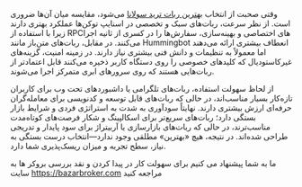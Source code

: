وقتی صحبت از انتخاب [بهترین ربات ترید سولانا](https://bazarbroker.com/dex-exchanges/trading-bots/) می‌شود، مقایسه میان آن‌ها ضروری است. از نظر سرعت، ربات‌های سبک و تخصصی در اسنایپ توکن‌ها عملکرد بهتری دارند زیرا با استفاده از RPCهای اختصاصی و بهینه‌سازی، سفارش‌ها را در کسری از ثانیه اجرا می‌کنند. در مقابل، ربات‌های متن‌باز مانند Hummingbot انعطاف بیشتری ارائه می‌دهند اما معمولاً به تنظیمات و دانش فنی بیشتری نیاز دارند. در زمینه امنیت، گزینه‌های غیرکاستودیال که کلیدهای خصوصی را روی دستگاه کاربر ذخیره می‌کنند قابل اعتمادتر از ربات‌هایی هستند که روی سرورهای ابری متمرکز اجرا می‌شوند.

از لحاظ سهولت استفاده، ربات‌های تلگرامی یا داشبوردهای تحت وب برای کاربران تازه‌کار بسیار مناسب‌اند، در حالی که ربات‌های قابل توسعه و کدنویسی برای معامله‌گران حرفه‌ای ارزش بیشتری دارند. نهایتاً سودآوری به شدت به استراتژی فردی و شرایط بازار بستگی دارد؛ ربات‌های سریع‌تر برای اسکالپینگ و شکار فرصت‌های کوتاه‌مدت مناسب‌ترند، در حالی که ربات‌های بازارسازی یا آربیتراژ برای سود پایدار و تدریجی طراحی شده‌اند. در نتیجه، هیچ «بهترین» مطلقی وجود ندارد—انتخاب درست بستگی به نیاز، سطح تجربه و میزان ریسک‌پذیری شما دارد.

ما به شما پیشنهاد می کنیم برای سهولت کار در پیدا کردن و نقد بررسی بروکر ها به سایت https://bazarbroker.com مراجعه کنید

